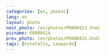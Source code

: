 ```yaml
---
categories: [en, photos]
lang: en
layout: photo
next_photo: /en/photos/P0000413.html
picname: P0000414
prev_photo: /en/photos/P0000415.html
tags: [Fotofalle, Leopards]
---
```

